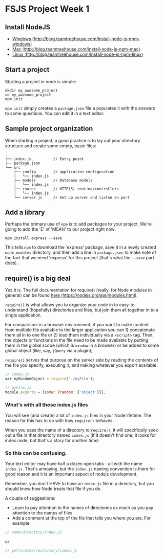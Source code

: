 # FSJS Project Week 1

## Install NodeJS

- [Windows (http://blog.teamtreehouse.com/install-node-js-npm-windows)](http://blog.teamtreehouse.com/install-node-js-npm-windows)
- [Mac (http://blog.teamtreehouse.com/install-node-js-npm-mac)](http://blog.teamtreehouse.com/install-node-js-npm-mac)
- [Linux (http://blog.teamtreehouse.com/install-node-js-npm-linux)](http://blog.teamtreehouse.com/install-node-js-npm-linux)

## Start a project
Starting a project in node is simple:
```
mkdir my_awesome_project
cd my_awesome_project
npm init
```

`npm init` simply creates a `package.json` file a populates it with the answers to some questions.  You can edit it in a text editor.

## Sample project organization
When starting a project, a good practice is to lay out your directory structure and create some empty, basic files:
```
.
├── index.js          // Entry point
├── package.json
└── src
    ├── config        // application configuration
    │   └── index.js
    ├── models        // Database models
    │   └── index.js
    ├── routes        // HTTP(S) routing/controllers
    │   └── index.js
    └── server.js     // Set up server and listen on port
```

## Add a library
Perhaps the primary use of `npm` is to add packages to your project.  We're going to add the 'E' of 'MEAN' to our project right now:

```
npm install express --save
```

This tells `npm` to download the 'express' package, save it in a newly created `node_modules` directory, and then add a line in `package.json` to make note of the fact that we need 'express' for this project (that's what the `--save` part does).

## require() is a big deal
Yes it is.  The full documentation for require() (really, for Node modules in general) can be found [here (https://nodejs.org/api/modules.html)](https://nodejs.org/api/modules.html).

`require()` is what allows you to organize your code in to easy-to-understand (hopefully) directories and files, but join them all together in to a single application.

For comparison: in a browser environment, if you want to make content from multiple file available to the larger application you can 1) concatenate them all in to one file or 2) load them individually via a `<script>` tag.  Then, the objects or functions in the file need to be made available by putting them in the global scope (which is `window` in a browser) or be added to some global object (like, say, `jQuery` via a plugin);

`require()` serves that purpose on the server side by reading the contents of the file you specify, executing it, and making whatever you export available.
```javascript
// index.js
var myRandomObject = require('./myFile');

// myFile.js
module.exports = {some: {random: ['object']}};
```

### What's with all these index.js files
You will see (and create) a lot of `index.js` files in your Node lifetime.  The reason for this has to do with how `require()` behaves.

When you pass the name of a directory to `require()`, it will specifically seek out a file in that directory named `index.js` (if it doesn't find one, it looks for index.node, but that's a story for another time)


### So this can be confusing.
Your text editor may have half a dozen open tabs - all with the name `index.js`. That's annoying, but the `index.js` naming convention is there for good reason and it is an important aspect of nodejs development.

Remember, you don't HAVE to have an `index.js` file in a directory, but you should know how Node treats that file if you do.

A couple of suggestions:
- Learn to pay attention to the names of directories as much as you pay attention to the names of files
- Add a comment at the top of the file that tells you where you are.  For example:
```javascript
// some/directory/index.js
```
or
```javascript
// yet/another/directory/index.js
```
